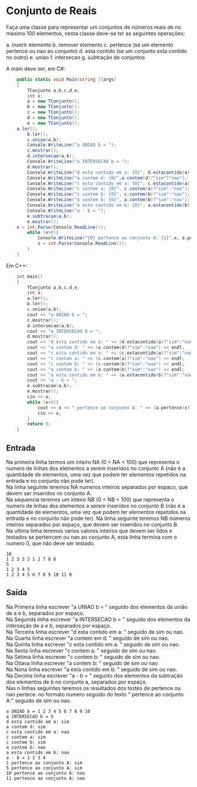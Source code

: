 # Conjunto de Reais
Faça uma classe para representar um conjuntos de números reais de no máximo 100 elementos, nesta classe deve-se ter as seguintes operações:

a. inserir elemento
b. remover elemento
c. pertence (se um elemento pertence ou nao ao conjunto)
d. esta contido (se um conjunto esta contido no outro)
e. uniao
f. intersecao
g. subtração de conjuntos

A main deve ser, em C#:
~~~C#
    public static void Main(string []args)
    {
        TConjunto a,b,c,d,e;
        int x;
        a = new TConjunto();
        b = new TConjunto();
        c = new TConjunto();
        d = new TConjunto();
        e = new TConjunto();
	a.ler();
        b.ler();
        c.uniao(a,b);
        Console.WriteLine("a UNIAO b = ");
        c.mostrar();
        d.intersecao(a,b);
        Console.WriteLine("a INTERSECAO b = ");
        d.mostrar();
        Console.WriteLine("d esta contido em a: {0}", d.estacontido(a)?"sim":"nao");
        Console.WriteLine("a contem d: {0}",a.contem(d)?"sim"?"nao");
        Console.WriteLine("c esta contido em a: {0}", c.estacontido(a)?"sim":"nao");
        Console.WriteLine("c contem a: {0}", c.contem(a)?"sim":"nao");
        Console.WriteLine("c contem b: {0}", c.contem(b)?"sim":"nao");
        Console.WriteLine("a contem b: {0}", a.contem(b)?"sim":"nao");
        Console.WriteLine("a esta contido em b: {0}", a.estacontido(b)?"sim":"nao");
        Console.WriteLine("a - b = ");
        e.subtracao(a,b);
        e.mostrar();
	x = int.Parse(Console.ReadLine());
        while (x>0){
            Console.WriteLine("{0} pertence ao conjunto A: {1}",x, a.pertence(x)?"sim":"nao");
            x = int.Parse(Console.ReadLine());
        }
    }
~~~
Em C++:
~~~C++
    int main()
    {
        TConjunto a,b,c,d,e;
        int x;
        a.ler();
        b.ler();
        c.uniao(a,b);
        cout << "a UNIAO b = ";
        c.mostrar();
        d.intersecao(a,b);
        cout << "a INTERSECAO b = ";
        d.mostrar();
        cout << "d esta contido em a: " << (d.estacontido(a)?"sim":"nao") << endl;
        cout << "a contem d: " << (a.contem(d)?"sim":"nao") << endl;
        cout << "c esta contido em a: " << (c.estacontido(a)?"sim":"nao") << endl;
        cout << "c contem a: " << (c.contem(a)?"sim":"nao") << endl;
        cout << "c contem b: " << (c.contem(b)?"sim":"nao") << endl;
        cout << "a contem b: " << (a.contem(b)?"sim":"nao") << endl;
        cout << "a esta contido em b: " << (a.estacontido(b)?"sim":"nao") << endl;
        cout << "a - b = ";
        e.subtracao(a,b);
        e.mostrar();
        cin >> x;
        while (x>0){
            cout << x << " pertence ao conjunto A: " << (a.pertence(x)?"sim":"nao") << endl;
            cin >> x;
        }
        return 0;
    }
~~~

## Entrada
Na primeira linha termos um inteiro NA (0 < NA < 100) que representa o numero de linhas dos elementos a serem inseridos no conjunto A 
(não é a quantidade de elementos, uma vez que podem ter elementos repetidos na entrada e no conjunto não pode ter).  
Na linha seguinte teremos NA numeros inteiros separados por espaco, que devem ser inseridos no conjunto A.  
Na sequencia teremos um inteiro NB (0 < NB < 100) que representa o numero de linhas dos elementos a serem inseridos no conjunto B
(não é a quantidade de elementos, uma vez que podem ter elementos repetidos na entrada e no conjunto não pode ter).
Na linha seguinte teremos NB números inteiros separados por espaço, que devem ser inseridos no conjunto B.  
Na ultima linha teremos varios valores inteiros que devem ser lidos e testados se pertencem ou nao ao conjunto A, esta linha termina com o numero 0, que não deve ser testado.

~~~
10
1 2 3 3 2 1 2 7 8 8
5
1 2 3 4 5
1 2 3 4 5 6 7 8 9 10 11 0
~~~

## Saída
Na Primeira  linha escrever "a UNIAO b = " seguido dos elementos da união de a e b, separados por espaço.  
Na Segunda linha escrever "a INTERSECAO b = " seguido dos elementos da interseção de a e b, separados por espaço.  
Na Terceira linha escrever "d esta contido em a: " seguido de sim ou nao.  
Na Quarta linha escrever "a contem em d: " seguido de sim ou nao.  
Na Quinta linha escrever "c esta contido em a: " seguido de sim ou nao.  
Na Sexta linha escrever "c contem a: " seguido de sim ou nao.  
Na Sétima linha escrever "c contem b: " seguido de sim ou nao.  
Na Oitava linha escrever "a contem b: " seguido de sim ou nao.  
Na Nona linha escrever "a esta contido em b: " seguido de sim ou nao.  
Na Decima linha escrever "a - b = " seguido dos elementos da subtração dos elementos de b  no conjunto a, separados por espaço.  
Nas n linhas seguintes teremos os resultados dos testes de pertence ou nao pertece. no formato numero seguido do texto " pertence ao conjunto A:" seguido de sim ou nao.  
~~~
a UNIAO b = 1 2 3 4 5 6 7 8 9 10
a INTERSECAO b = 5
d esta contido em a: sim
a contem d: sim
c esta contido em a: nao
c contem a: sim
c contem b: sim
a contem b: nao
a esta contido em b: nao
a - b = 1 2 3 4
1 pertence ao conjunto A: sim
5 pertence ao conjunto A: sim
10 pertence ao conjunto A: nao
11 pertence ao conjunto A: nao
~~~
